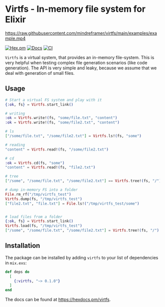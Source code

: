 # Virtfs - In-memory file system for Elixir

https://raw.githubusercontent.com/mindreframer/virtfs/main/examples/example.mp4

[![Hex.pm](https://img.shields.io/hexpm/v/virtfs.svg)](https://hex.pm/packages/virtfs)
[![Docs](https://img.shields.io/badge/hexdocs-docs-8e7ce6.svg)](https://hexdocs.pm/virtfs)
[![CI](https://github.com/mindreframer/virtfs/actions/workflows/ci.yml/badge.svg)](https://github.com/mindreframer/virtfs/actions/workflows/ci.yml)

`Virtfs` is a virtual system, that provides an in-memory file-system. This is very helpful when testing complex file generation scenarios (like code generation). The API is very simple and leaky, because we assume that we deal with generation of small files.

## Usage

```elixir
# Start a virtual FS system and play with it
{:ok, fs} = Virtfs.start_link()

# writing
:ok = Virtfs.write!(fs, "some/file.txt", "content")
:ok = Virtfs.write!(fs, "some/file2.txt", "content")

# ls
["/some/file.txt", "/some/file2.txt"] = Virtfs.ls!(fs, "some")

# reading
"content" = Virtfs.read!(fs, "/some/file2.txt")

# cd
:ok = Virtfs.cd(fs, "some")
"content" = Virtfs.read!(fs, "file2.txt")

# tree
["/some", "/some/file.txt", "/some/file2.txt"] == Virtfs.tree!(fs, "/")

# dump in-memory FS into a folder
File.rm_rf("/tmp/virtfs_test")
Virtfs.dump(fs, "/tmp/virtfs_test")
["file2.txt", "file.txt"] = File.ls!("/tmp/virtfs_test/some")


# load files from a folder
{:ok, fs} = Virtfs.start_link()
Virtfs.load(fs, "/tmp/virtfs_test")
["/some", "/some/file.txt", "/some/file2.txt"] = Virtfs.tree!(fs, "/")

```

## Installation

The package can be installed by adding `virtfs` to your list of dependencies in `mix.exs`:

```elixir
def deps do
  [
    {:virtfs, "~> 0.1.0"}
  ]
end
```

The docs can be found at <https://hexdocs.pm/virtfs>.
